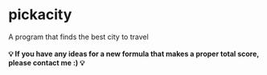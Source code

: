# pickacity
A program that finds the best city to travel
<br><br>**💡 If you have any ideas for a new formula that makes a proper total score, please contact me :) 💡**

